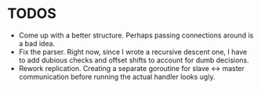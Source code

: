 # TODOS

* Come up with a better structure. Perhaps passing connections around is a bad idea.
* Fix the parser. Right now, since I wrote a recursive descent one, I have to add dubious checks and offset shifts to account for dumb decisions.
* Rework replication. Creating a separate goroutine for slave <-> master communication before running the actual handler looks ugly.
